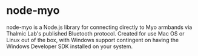 # node-myo

node-myo is a Node.js library for connecting directly to Myo armbands via Thalmic Lab's published Bluetooth protocol. Created for use Mac OS or Linux out of the box, with Windows support contingent on having the Windows Developer SDK installed on your system.